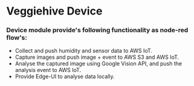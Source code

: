 # Veggiehive Device

### Device module provide's following functionality as node-red flow's:
* Collect and push humidity and sensor data to AWS IoT.
* Capture images and push image + event to AWS S3 and AWS IoT.
* Analyse the captured image using Google Vision API, and push the analysis event to AWS IoT.
* Provide Edge-UI to analyse data locally.
